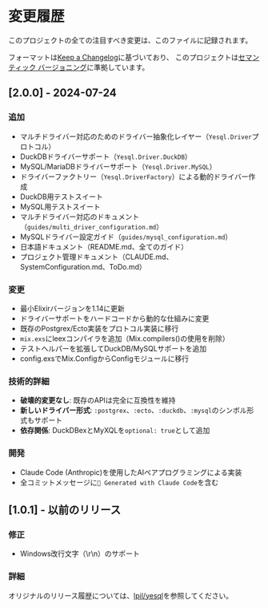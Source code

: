 # 変更履歴

このプロジェクトの全ての注目すべき変更は、このファイルに記録されます。

フォーマットは[Keep a Changelog](https://keepachangelog.com/ja/1.0.0/)に基づいており、
このプロジェクトは[セマンティック バージョニング](https://semver.org/lang/ja/)に準拠しています。

## [2.0.0] - 2024-07-24

### 追加
- マルチドライバー対応のためのドライバー抽象化レイヤー（`Yesql.Driver`プロトコル）
- DuckDBドライバーサポート（`Yesql.Driver.DuckDB`）
- MySQL/MariaDBドライバーサポート（`Yesql.Driver.MySQL`）
- ドライバーファクトリー（`Yesql.DriverFactory`）による動的ドライバー作成
- DuckDB用テストスイート
- MySQL用テストスイート
- マルチドライバー対応のドキュメント（`guides/multi_driver_configuration.md`）
- MySQLドライバー設定ガイド（`guides/mysql_configuration.md`）
- 日本語ドキュメント（README.md、全てのガイド）
- プロジェクト管理ドキュメント（CLAUDE.md、SystemConfiguration.md、ToDo.md）

### 変更
- 最小Elixirバージョンを1.14に更新
- ドライバーサポートをハードコードから動的な仕組みに変更
- 既存のPostgrex/Ecto実装をプロトコル実装に移行
- `mix.exs`にleexコンパイラを追加（Mix.compilers()の使用を削除）
- テストヘルパーを拡張してDuckDB/MySQLサポートを追加
- config.exsでMix.ConfigからConfigモジュールに移行

### 技術的詳細
- **破壊的変更なし**: 既存のAPIは完全に互換性を維持
- **新しいドライバー形式**: `:postgrex`、`:ecto`、`:duckdb`、`:mysql`のシンボル形式もサポート
- **依存関係**: DuckDBexとMyXQLを`optional: true`として追加

### 開発
- Claude Code (Anthropic)を使用したAIペアプログラミングによる実装
- 全コミットメッセージに`🤖 Generated with Claude Code`を含む

## [1.0.1] - 以前のリリース

### 修正
- Windows改行文字（\r\n）のサポート

### 詳細
オリジナルのリリース履歴については、[lpil/yesql](https://github.com/lpil/yesql)を参照してください。